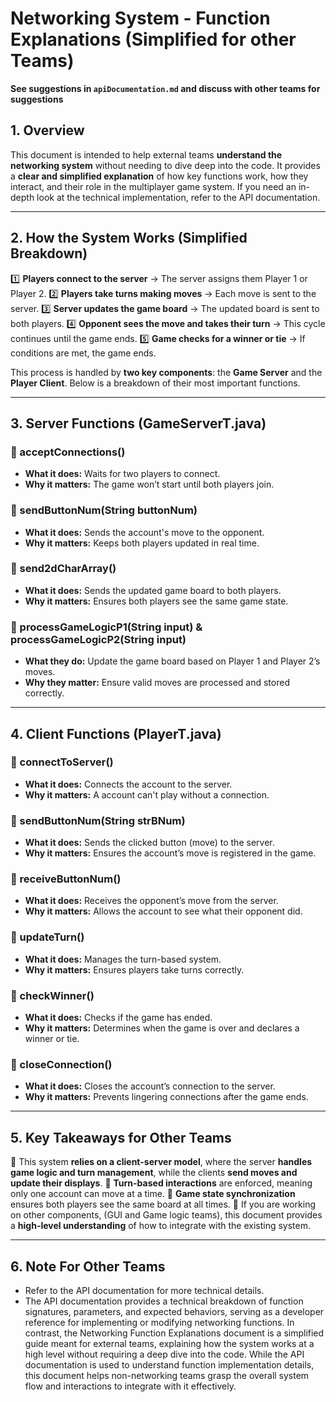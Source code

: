 # Networking System - Function Explanations (Simplified for other Teams) #
**See suggestions in `apiDocumentation.md` and discuss with other teams for suggestions**


## **1. Overview**
This document is intended to help external teams **understand the networking system** without needing to dive deep into the code. It provides a **clear and simplified explanation** of how key functions work, how they interact, and their role in the multiplayer game system. If you need an in-depth look at the technical implementation, refer to the API documentation.

---

## **2. How the System Works (Simplified Breakdown)**
1️⃣ **Players connect to the server** → The server assigns them Player 1 or Player 2.
2️⃣ **Players take turns making moves** → Each move is sent to the server.
3️⃣ **Server updates the game board** → The updated board is sent to both players.
4️⃣ **Opponent sees the move and takes their turn** → This cycle continues until the game ends.
5️⃣ **Game checks for a winner or tie** → If conditions are met, the game ends.

This process is handled by **two key components**: the **Game Server** and the **Player Client**. Below is a breakdown of their most important functions.

---

## **3. Server Functions (GameServerT.java)**

### **🔹 acceptConnections()**
- **What it does:** Waits for two players to connect.
- **Why it matters:** The game won’t start until both players join.

### **🔹 sendButtonNum(String buttonNum)**
- **What it does:** Sends the account's move to the opponent.
- **Why it matters:** Keeps both players updated in real time.

### **🔹 send2dCharArray()**
- **What it does:** Sends the updated game board to both players.
- **Why it matters:** Ensures both players see the same game state.

### **🔹 processGameLogicP1(String input) & processGameLogicP2(String input)**
- **What they do:** Update the game board based on Player 1 and Player 2’s moves.
- **Why they matter:** Ensure valid moves are processed and stored correctly.

---

## **4. Client Functions (PlayerT.java)**

### **🔹 connectToServer()**
- **What it does:** Connects the account to the server.
- **Why it matters:** A account can't play without a connection.

### **🔹 sendButtonNum(String strBNum)**
- **What it does:** Sends the clicked button (move) to the server.
- **Why it matters:** Ensures the account’s move is registered in the game.

### **🔹 receiveButtonNum()**
- **What it does:** Receives the opponent’s move from the server.
- **Why it matters:** Allows the account to see what their opponent did.

### **🔹 updateTurn()**
- **What it does:** Manages the turn-based system.
- **Why it matters:** Ensures players take turns correctly.

### **🔹 checkWinner()**
- **What it does:** Checks if the game has ended.
- **Why it matters:** Determines when the game is over and declares a winner or tie.

### **🔹 closeConnection()**
- **What it does:** Closes the account’s connection to the server.
- **Why it matters:** Prevents lingering connections after the game ends.

---

## **5. Key Takeaways for Other Teams**
🔹 This system **relies on a client-server model**, where the server **handles game logic and turn management**, while the clients **send moves and update their displays**.
🔹 **Turn-based interactions** are enforced, meaning only one account can move at a time.
🔹 **Game state synchronization** ensures both players see the same board at all times.
🔹 If you are working on other components, (GUI and Game logic teams), this document provides a **high-level understanding** of how to integrate with the existing system.

---

## **6. Note For Other Teams**
- Refer to the API documentation for more technical details.
- The API documentation provides a technical breakdown of function signatures, parameters, and expected behaviors, serving as a developer reference for implementing or modifying networking functions. In contrast, the Networking Function Explanations document is a simplified guide meant for external teams, explaining how the system works at a high level without requiring a deep dive into the code. While the API documentation is used to understand function implementation details, this document helps non-networking teams grasp the overall system flow and interactions to integrate with it effectively.
